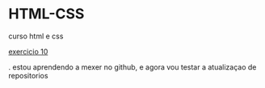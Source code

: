 # HTML-CSS
curso html e css

<a href="https://p4triot4.github.io/HTML-CSS/exercicios/ex022/fundo002.html">exercicio 10</a>

.
estou aprendendo a mexer no github, e agora vou testar a atualizaçao de repositorios